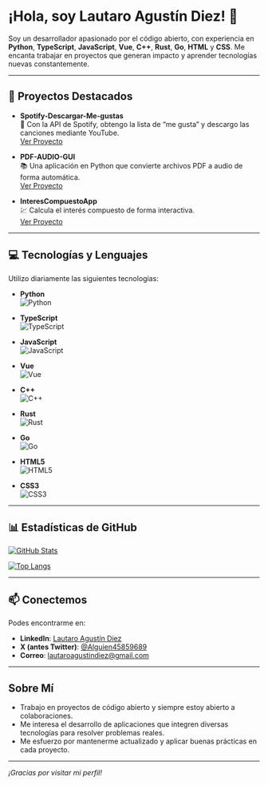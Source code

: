 # ¡Hola, soy Lautaro Agustín Diez! 👋

Soy un desarrollador apasionado por el código abierto, con experiencia en **Python**, **TypeScript**, **JavaScript**, **Vue**, **C++**, **Rust**, **Go**, **HTML** y **CSS**. Me encanta trabajar en proyectos que generan impacto y aprender tecnologías nuevas constantemente.

---

## 🚀 Proyectos Destacados

- **Spotify-Descargar-Me-gustas**  
  🎵 Con la API de Spotify, obtengo la lista de “me gusta” y descargo las canciones mediante YouTube.  
  [Ver Proyecto](https://github.com/Diez111/Spotify-Descargar-Me-gustas)

- **PDF-AUDIO-GUI**  
  📚 Una aplicación en Python que convierte archivos PDF a audio de forma automática.  
  [Ver Proyecto](https://github.com/Diez111/PDF-AUDIO-GUI)

- **InteresCompuestoApp**  
  💹 Calcula el interés compuesto de forma interactiva.  
  [Ver Proyecto](https://github.com/Diez111/InteresCompuestoApp)

---

## 💻 Tecnologías y Lenguajes

Utilizo diariamente las siguientes tecnologías:

- **Python**  
  ![Python](https://img.shields.io/badge/-Python-3776AB?style=flat&logo=python&logoColor=ffdd54)

- **TypeScript**  
  ![TypeScript](https://img.shields.io/badge/-TypeScript-3178C6?style=flat&logo=typescript&logoColor=white)

- **JavaScript**  
  ![JavaScript](https://img.shields.io/badge/-JavaScript-F7DF1E?style=flat&logo=javascript&logoColor=black)

- **Vue**  
  ![Vue](https://img.shields.io/badge/-Vue-35495E?style=flat&logo=vue.js&logoColor=4FC08D)

- **C++**  
  ![C++](https://img.shields.io/badge/C++-00599C?style=flat&logo=c%2B%2B&logoColor=white)

- **Rust**  
  ![Rust](https://img.shields.io/badge/Rust-000000?style=flat&logo=rust&logoColor=white)

- **Go**  
  ![Go](https://img.shields.io/badge/Go-00ADD8?style=flat&logo=go&logoColor=white)

- **HTML5**  
  ![HTML5](https://img.shields.io/badge/-HTML5-E34F26?style=flat&logo=html5&logoColor=white)

- **CSS3**  
  ![CSS3](https://img.shields.io/badge/-CSS3-1572B6?style=flat&logo=css3)
  
---

## 📊 Estadísticas de GitHub

[![GitHub Stats](https://github-readme-stats.vercel.app/api?username=Diez111&show_icons=true&theme=radical)](https://github.com/anuraghazra/github-readme-stats)

[![Top Langs](https://github-readme-stats.vercel.app/api/top-langs/?username=Diez111&layout=compact)](https://github.com/anuraghazra/github-readme-stats)

---

## 📫 Conectemos

Podes encontrarme en:

- **LinkedIn**: [Lautaro Agustín Diez](http://www.linkedin.com/in/lautaro-agustin-diez-46916225b)
- **X (antes Twitter)**: [@Alguien45859689](https://x.com/Alguien45859689)
- **Correo**: [lautaroagustindiez@gmail.com](mailto:lautaroagustindiez@gmail.com)

---

## Sobre Mí

- Trabajo en proyectos de código abierto y siempre estoy abierto a colaboraciones.
- Me interesa el desarrollo de aplicaciones que integren diversas tecnologías para resolver problemas reales.
- Me esfuerzo por mantenerme actualizado y aplicar buenas prácticas en cada proyecto.

---

*¡Gracias por visitar mi perfil!*
